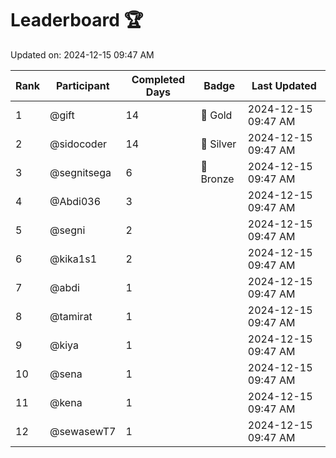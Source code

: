 # Leaderboard 🏆

Updated on: 2024-12-15 09:47 AM

| Rank | Participant       | Completed Days | Badge      | Last Updated         |
|------|-------------------|----------------|------------|----------------------|
| 1    | @gift             | 14             | 🏅 Gold     | 2024-12-15 09:47 AM |
| 2    | @sidocoder        | 14             | 🥈 Silver   | 2024-12-15 09:47 AM |
| 3    | @segnitsega       | 6              | 🥉 Bronze   | 2024-12-15 09:47 AM |
| 4    | @Abdi036          | 3              |            | 2024-12-15 09:47 AM |
| 5    | @segni            | 2              |            | 2024-12-15 09:47 AM |
| 6    | @kika1s1          | 2              |            | 2024-12-15 09:47 AM |
| 7    | @abdi             | 1              |            | 2024-12-15 09:47 AM |
| 8    | @tamirat          | 1              |            | 2024-12-15 09:47 AM |
| 9    | @kiya             | 1              |            | 2024-12-15 09:47 AM |
| 10   | @sena             | 1              |            | 2024-12-15 09:47 AM |
| 11   | @kena             | 1              |            | 2024-12-15 09:47 AM |
| 12   | @sewasewT7        | 1              |            | 2024-12-15 09:47 AM |
